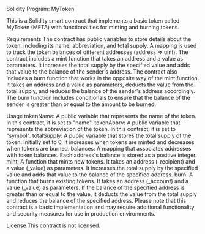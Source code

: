 Solidity Program: MyToken

This is a Solidity smart contract that implements a basic token called MyToken (META) with functionalities for minting and burning tokens.

Requirements
The contract has public variables to store details about the token, including its name, abbreviation, and total supply.
A mapping is used to track the token balances of different addresses (address => uint).
The contract includes a mint function that takes an address and a value as parameters. It increases the total supply by the specified value and adds that value to the balance of the sender's address.
The contract also includes a burn function that works in the opposite way of the mint function. It takes an address and a value as parameters, deducts the value from the total supply, and reduces the balance of the sender's address accordingly.
The burn function includes conditionals to ensure that the balance of the sender is greater than or equal to the amount to be burned.

Usage
tokenName: A public variable that represents the name of the token. In this contract, it is set to "name".
tokenAbbrv: A public variable that represents the abbreviation of the token. In this contract, it is set to "symbol".
totalSupply: A public variable that stores the total supply of the token. Initially set to 0, it increases when tokens are minted and decreases when tokens are burned.
balances: A mapping that associates addresses with token balances. Each address's balance is stored as a positive integer.
mint: A function that mints new tokens. It takes an address (_recipient) and a value (_value) as parameters. It increases the total supply by the specified value and adds that value to the balance of the specified address.
burn: A function that burns existing tokens. It takes an address (_account) and a value (_value) as parameters. If the balance of the specified address is greater than or equal to the value, it deducts the value from the total supply and reduces the balance of the specified address.
Please note that this contract is a basic implementation and may require additional functionality and security measures for use in production environments.

License
This contract is not licensed.
